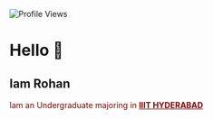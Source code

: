 ![Profile Views](https://komarev.com/ghpvc/?username=SwethaVipparla&color=ff69b4)

<h1>Hello 👋 </h1>
<h2> Iam Rohan</h2>

<p> 
    <div style = "color:rgb(121, 8, 8)"> <e>Iam an Undergraduate majoring in <b><u>IIIT HYDERABAD</u></b> </e> <br>
    </div>
    
</p>

